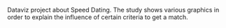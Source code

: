 Dataviz project about Speed Dating.
The study shows various graphics in order to explain the influence of certain criteria to get a match.
